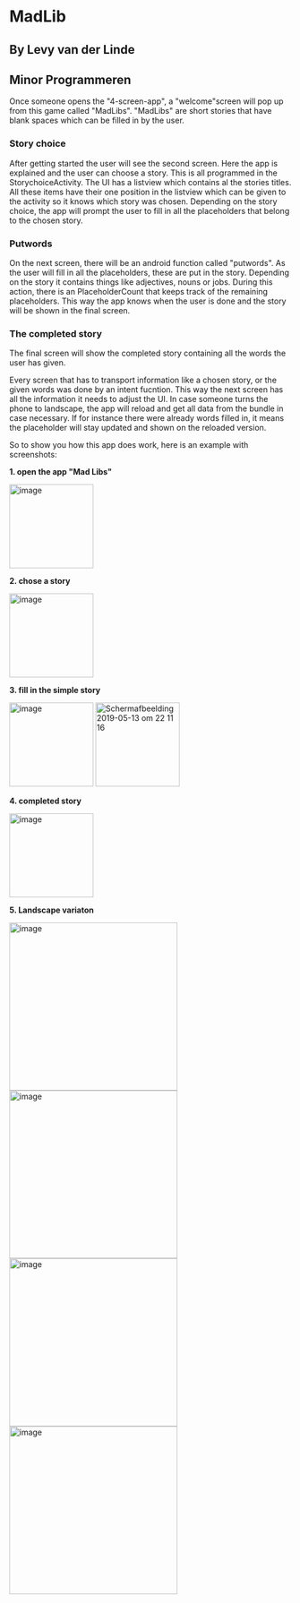 # MadLib
## By Levy van der Linde 
## Minor Programmeren

Once someone opens the "4-screen-app", a "welcome"screen will pop up from this game called "MadLibs".
"MadLibs" are short stories that have blank spaces which can be filled in by the user. 

### Story choice
After getting started the user will see the second screen. Here the app is explained and the user can choose a story.
This is all programmed in the StorychoiceActivity. The UI has a listview which contains al the stories titles. 
All these items have their one position in the listview which can be given to the activity so it knows which story was chosen.
Depending on the story choice, the app will prompt the user to fill in all the placeholders that belong to the chosen story.

### Putwords 
On the next screen, there will be an android function called "putwords". As the user will fill in all the placeholders, 
these are put in the story. Depending on the story it contains things like adjectives, nouns or jobs. 
During this action, there is an PlaceholderCount that keeps track of the remaining placeholders. 
This way the app knows when the user is done and the story will be shown in the final screen.

### The completed story
The final screen will show the completed story containing all the words the user has given. 

Every screen that has to transport information like a chosen story, or the given words was done by an intent fucntion. 
This way the next screen has all the information it needs to adjust the UI. 
In case someone turns the phone to landscape, the app will reload and get all data from the bundle in case necessary. If for instance there were already words filled in, it means the placeholder will stay updated and shown on the reloaded version.

So to show you how this app does work, here is an example with screenshots:

**1. open the app "Mad Libs"**

<img width="150" alt="image" src="https://user-images.githubusercontent.com/47352487/57650377-f5408280-75ca-11e9-87c8-c5f0d820ed77.png">

**2. chose a story**

<img width="150" alt="image" src="https://user-images.githubusercontent.com/47352487/57651368-549f9200-75cd-11e9-9689-0ec4546e990b.png">

**3. fill in the simple story**

<img width="150" alt="image" src="https://user-images.githubusercontent.com/47352487/57651412-6c771600-75cd-11e9-944f-4e9cd2482cf9.png">

<img width="150" alt="Schermafbeelding 2019-05-13 om 22 11 16" src="https://user-images.githubusercontent.com/47352487/57651208-f8d50900-75cc-11e9-83f6-eeb4c137791f.png">

**4. completed story**

<img width="150" alt="image" src="https://user-images.githubusercontent.com/47352487/57650805-ec9c7c00-75cb-11e9-844e-c9bad1b07736.png">

**5. Landscape variaton**

<img width="300" alt="image" src="https://user-images.githubusercontent.com/47352487/57650428-12755100-75cb-11e9-8b31-39063b2b06ab.png">

<img width="300" alt="image" src="https://user-images.githubusercontent.com/47352487/57651466-89abe480-75cd-11e9-8d43-fa4887d0a4e7.png">

<img width="300" alt="image" src="https://user-images.githubusercontent.com/47352487/57651525-b2cc7500-75cd-11e9-8b6a-6acbec7c8ad2.png">

<img width="300" alt="image" src="https://user-images.githubusercontent.com/47352487/57651545-c11a9100-75cd-11e9-9b6e-c0b9a71cc6d6.png">

